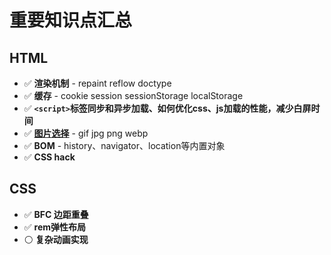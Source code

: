 # 重要知识点汇总

## HTML
- ✅ **渲染机制** - repaint reflow doctype
- ✅ **缓存** - cookie session sessionStorage localStorage
- ✅ **`<script>`标签同步和异步加载、如何优化css、js加载的性能，减少白屏时间**
- ✅ **[图片选择](https://blog.csdn.net/weixin_34234823/article/details/88904218)** - gif jpg png webp
- ✅ **BOM** - history、navigator、location等内置对象
- ✅ **CSS hack**

## CSS
- ✅ **BFC 边距重叠**
- ✅ **rem弹性布局**
- ⚪️ **复杂动画实现**
